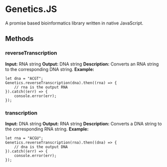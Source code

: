 # Genetics.JS
A promise based bioinformatics library written in native JavaScript.

## Methods
### reverseTranscription
**Input:** RNA string
**Output:** DNA string
**Description:** Converts an RNA string to the corresponding DNA string.
**Example:**
```
let dna = "ACGT";
Genetics.reverseTranscription(dna).then((rna) => {
	// rna is the output RNA
}).catch((err) => {
	console.error(err);
});
```

### transcription
**Input:** DNA string
**Output:** RNA string
**Description:** Converts a DNA string to the corresponding RNA string.
**Example:**
```
let rna = "ACGU";
Genetics.reverseTranscription(rna).then((dna) => {
	// dna is the output DNA
}).catch((err) => {
	console.error(err);
});
```
